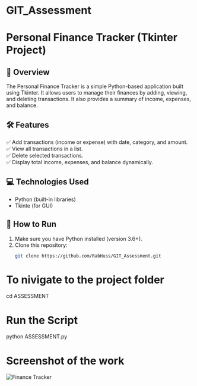 # GIT_Assessment
# Personal Finance Tracker (Tkinter Project)

## 📌 Overview
The Personal Finance Tracker is a simple Python-based application built using Tkinter. It allows users to manage their finances by adding, viewing, and deleting transactions. It also provides a summary of income, expenses, and balance.

## 🛠 Features
✅ Add transactions (income or expense) with date, category, and amount.  
✅ View all transactions in a list.  
✅ Delete selected transactions.  
✅ Display total income, expenses, and balance dynamically.  

## 💻 Technologies Used
- Python (built-in libraries)
- Tkinte (for GUI)

## 🚀 How to Run
1. Make sure you have Python installed (version 3.6+).  
2. Clone this repository:  
   ```sh
   git clone https://github.com/RabHuss/GIT_Assessment.git
# To nivigate to the project folder
   cd ASSESSMENT

 # Run the Script
 python ASSESSMENT.py

 # Screenshot of the work
 ![Finance Tracker](https://github.com/user-attachments/assets/88464704-7626-4643-a4f3-4ab01ed6a67f)




